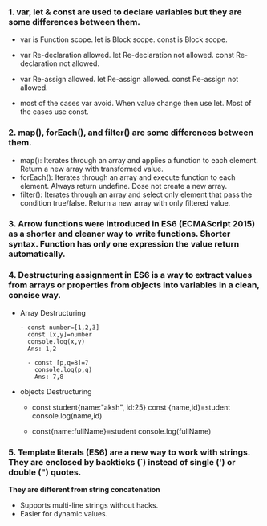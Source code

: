 ###  1. var, let & const are used to declare variables but they are some differences between them.

- var is Function scope.
  let is Block scope.
  const is Block scope.

- var Re-declaration allowed.
  let Re-declaration not allowed.
  const Re-declaration not allowed.

- var Re-assign allowed.
  let Re-assign allowed.
  const Re-assign not allowed.

- most of the cases var avoid.
  When value change then use let.
  Most of the cases use const.

###  2. map(), forEach(), and filter() are some differences between them.

- map(): Iterates through an array and applies a function to each element. Return a new array with transformed value.
- forEach(): Iterates through an array and execute function to each element. Always return undefine. Dose not create a new array.
- filter(): Iterates through an array and select only element that pass the condition true/false. Return a new array with only filtered value.


###  3. Arrow functions were introduced in ES6 (ECMAScript 2015) as a shorter and cleaner way to write functions. Shorter syntax. Function has only one expression the value return automatically.

###  4. Destructuring assignment in ES6 is a way to extract values from arrays or properties from objects into variables in a clean, concise way.

- Array Destructuring 

      - const number=[1,2,3]
        const [x,y]=number
        console.log(x,y)
        Ans: 1,2

        - const [p,q=8]=7
          console.log(p,q)
          Ans: 7,8

- objects Destructuring

     -  const student{name:"aksh", id:25}
        const {name,id}=student
        console.log(name,id)

     - const{name:fullName}=student
       console.log(fullName)


### 5. Template literals (ES6) are a new way to work with strings. They are enclosed by backticks (`) instead of single (') or double (") quotes.

**They are different from string concatenation**
- Supports multi-line strings without hacks.
- Easier for dynamic values.
